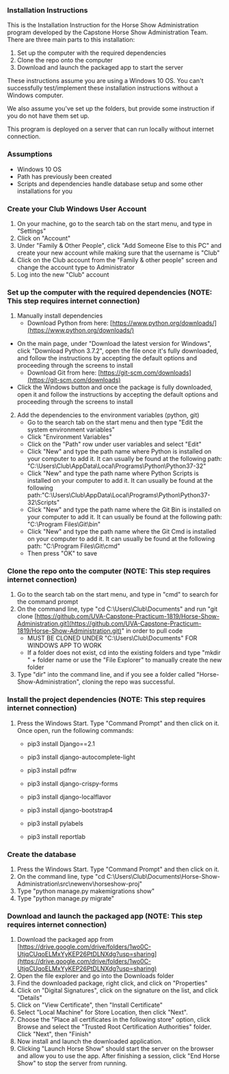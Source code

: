 ### Installation Instructions

This is the Installation Instruction for the Horse Show Administration program developed by the Capstone Horse Show Administration Team. There are three main parts to this installation:



1. Set up the computer with the required dependencies
2. Clone the repo onto the computer
3. Download and launch the packaged app to start the server

These instructions assume you are using a Windows 10 OS. You can't successfully test/implement these installation instructions without a Windows computer.

We also assume you've set up the folders, but provide some instruction if you do not have them set up.

This program is deployed on a server that can run locally without internet connection.

### Assumptions



*   Windows 10 OS
*   Path has previously been created 
*   Scripts and dependencies handle database setup and some other installations for you

### Create your Club Windows User Account



1. On your machine, go to the search tab on the start menu, and type in "Settings"
2. Click on "Account"
3. Under "Family & Other People", click "Add Someone Else to this PC" and create your new account while making sure that the username is "Club"
4. Click on the Club account from the "Family & other people" screen and change the account type to Administrator
5. Log into the new "Club" account

### Set up the computer with the required dependencies (NOTE: This step requires internet connection)



1. Manually install dependencies
    - Download Python from here: [https://www.python.org/downloads/](https://www.python.org/downloads/)
*   On the main page, under "Download the latest version for Windows", click "Download Python 3.7.2", open the file once it's fully downloaded, and follow the instructions by accepting the default options and proceeding through the screens to install
    - Download Git from here: [https://git-scm.com/downloads](https://git-scm.com/downloads) 
*   Click the Windows button and once the package is fully downloaded, open it and follow the instructions by accepting the default options and proceeding through the screens to install
2. Add the dependencies to the environment variables (python, git) 
    - Go to the search tab on the start menu and then type "Edit the system environment variables" 
    - Click "Environment Variables" 
    - Click on the  "Path" row under user variables and select "Edit"
    - Click "New" and type the path name where Python is installed on your computer to add it. It can usually be found at the following path: "C:\Users\Club\AppData\Local\Programs\Python\Python37-32\"
    - Click "New" and type the path name where Python Scripts is installed on your computer to add it. It can usually be found at the following path:"C:\Users\Club\AppData\Local\Programs\Python\Python37-32\Scripts\"
     - Click "New" and type the path name where the Git Bin is installed on your computer to add it. It can usually be found at the following path: "C:\Program Files\Git\bin"
     - Click "New" and type the path name where the Git Cmd is installed on your computer to add it. It can usually be found at the following path: "C:\Program Files\Git\cmd"
     - Then press "OK" to save

### Clone the repo onto the computer (NOTE: This step requires internet connection)



1. Go to the search tab on the start menu, and type in "cmd" to search for the command prompt
2. On the command line, type "cd C:\Users\Club\Documents" and run "git clone [https://github.com/UVA-Capstone-Practicum-1819/Horse-Show-Administration.git](https://github.com/UVA-Capstone-Practicum-1819/Horse-Show-Administration.git)" in order to pull code
    - MUST BE CLONED UNDER "C:\Users\Club\Documents" FOR WINDOWS APP TO WORK
    - If a folder does not exist, cd into the existing folders and type "mkdir " + folder name or use the "File Explorer" to manually create the new folder
3. Type "dir" into the command line, and if you see a folder called "Horse-Show-Administration", cloning the repo was successful.

### Install the project dependencies (NOTE: This step requires internet connection)



1.  Press the Windows Start. Type "Command Prompt" and then click on it. Once open, run the following commands: 

    - pip3 install Django==2.1


    - pip3 install django-autocomplete-light


    - pip3 install pdfrw


    - pip3 install django-crispy-forms


    - pip3 install django-localflavor


    - pip3 install django-bootstrap4


    - pip3 install pylabels


    - pip3 install reportlab


### Create the database



1. Press the Windows Start. Type "Command Prompt" and then click on it.
2. On the command line, type "cd C:\Users\Club\Documents\Horse-Show-Administration\src\newenv\horseshow-proj"
3. Type "python manage.py makemigrations show" 
4. Type "python manage.py migrate"

     


### Download and launch the packaged app (NOTE: This step requires internet connection)



1. Download the packaged app from [https://drive.google.com/drive/folders/1wo0C-UtjqCUqoELMxYyKEP26PtDLNXdg?usp=sharing](https://drive.google.com/drive/folders/1wo0C-UtjqCUqoELMxYyKEP26PtDLNXdg?usp=sharing) 
2. Open the file explorer and go into the Downloads folder
3. Find the downloaded package, right click, and click on "Properties"
4. Click on "Digital Signatures", click on the signature on the list, and click "Details"
5. Click on "View Certificate", then "Install Certificate"
6. Select "Local Machine" for Store Location, then click "Next".
7. Choose the "Place all certificates in the following store" option, click Browse and select the "Trusted Root Certification Authorities" folder. Click "Next", then "Finish"
8. Now install and launch the downloaded application. 
9. Clicking "Launch Horse Show" should start the server on the browser and allow you to use the app. After finishing a session, click "End Horse Show" to stop the server from running.
